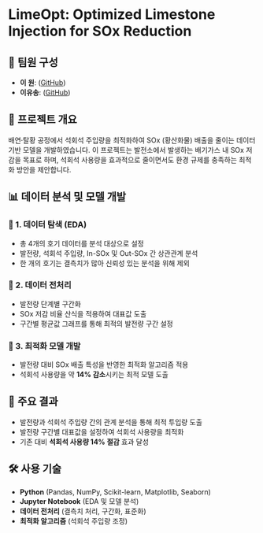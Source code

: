 # LimeOpt: Optimized Limestone Injection for SOx Reduction


## 👥 팀원 구성
- **이 원**: ([GitHub](https://github.com/yusongod0303))
- **이유송**: ([GitHub](https://github.com/yusongod0303))

## 📌 프로젝트 개요
배연·탈황 공정에서 석회석 주입량을 최적화하여 SOx (황산화물) 배출을 줄이는 데이터 기반 모델을 개발하였습니다. 
이 프로젝트는 발전소에서 발생하는 배기가스 내 SOx 저감을 목표로 하며, 석회석 사용량을 효과적으로 줄이면서도 환경 규제를 충족하는 최적화 방안을 제안합니다.

## 📊 데이터 분석 및 모델 개발

### 🔹 1. 데이터 탐색 (EDA)
- 총 4개의 호기 데이터를 분석 대상으로 설정
- 발전량, 석회석 주입량, In-SOx 및 Out-SOx 간 상관관계 분석
- 한 개의 호기는 결측치가 많아 신뢰성 있는 분석을 위해 제외

### 🔹 2. 데이터 전처리
- 발전량 단계별 구간화
- SOx 저감 비율 산식을 적용하여 대표값 도출
- 구간별 평균값 그래프를 통해 최적의 발전량 구간 설정

### 🔹 3. 최적화 모델 개발
- 발전량 대비 SOx 배출 특성을 반영한 최적화 알고리즘 적용
- 석회석 사용량을 약 **14% 감소**시키는 최적 모델 도출

## 📌 주요 결과
- 발전량과 석회석 주입량 간의 관계 분석을 통해 최적 투입량 도출
- 발전량 구간별 대표값을 설정하여 석회석 사용량을 최적화
- 기존 대비 **석회석 사용량 14% 절감** 효과 달성

## 🛠️ 사용 기술
- **Python** (Pandas, NumPy, Scikit-learn, Matplotlib, Seaborn)
- **Jupyter Notebook** (EDA 및 모델 분석)
- **데이터 전처리** (결측치 처리, 구간화, 표준화)
- **최적화 알고리즘** (석회석 주입량 조정)

